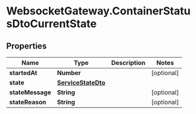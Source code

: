 # WebsocketGateway.ContainerStatusDtoCurrentState

## Properties

Name | Type | Description | Notes
------------ | ------------- | ------------- | -------------
**startedAt** | **Number** |  | [optional] 
**state** | [**ServiceStateDto**](ServiceStateDto.md) |  | 
**stateMessage** | **String** |  | [optional] 
**stateReason** | **String** |  | [optional] 


